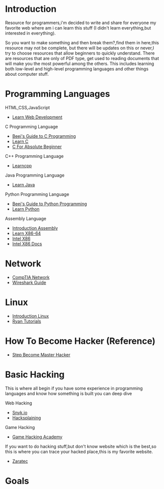 # Introduction
Resource for programmers,i'm decided to write and share for everyone my favorite web where am i can learn this stuff (I didn't learn everything,but interested in everything).

So you want to make something and then break them?,find them in here,this resource may not be complete, but there will be updates on this or never,I try to choose resources that allow beginners to quickly understand.
There are resources that are only of PDF type, get used to reading documents that will make you the most powerful among the others.
This includes learning both low-level and high-level programming languages and other things about computer stuff.

# Programming Languages
HTML,CSS,JavaScript
- [Learn Web Development](https://developer.mozilla.org/en-US/docs/Learn)

C Programming Language
- [Beej's Guide to C Programming](https://beej.us/guide/bgc/html/)
- [Learn C](https://data-flair.training/blogs/c-tutorials-home/#tutorials)
- [C For Absolute Beginner](https://usermanual.wiki/Pdf/CProgrammingAbsoluteBeginnersGuide3rdEditio.424140197.pdf)

C++ Programming Language
- [Learncpp](https://www.learncpp.com/)

Java Programming Language
- [Learn Java](https://data-flair.training/blogs/java-tutorials-home/#tutorials)

Python Programming Language
- [Beej's Guide to Python Programming](https://beej.us/guide/bgpython/html/)
- [Learn Python](https://data-flair.training/blogs/python-tutorials-home/)

Assembly Language
- [Introduction Assembly ](https://www.investopedia.com/terms/a/assembly-language.asp)
- [Learn X86-64](https://gpfault.net/posts/asm-tut-0.txt.html)
- [Intel X86](https://www.cs.virginia.edu/~evans/cs216/guides/x86.html)
- [Intel X86 Docs](https://www.intel.com/content/www/us/en/developer/articles/technical/intel-sdm.html)

# Network
- [CompTIA Network](https://www.howtonetwork.com/comptia-network-study-guide-free/)
- [Wireshark Guide](https://www.wireshark.org/docs/wsug_html_chunked/)

# Linux
- [Introduction Linux](https://tldp.org/LDP/intro-linux/html/index.html)
- [Ryan Tutorials](https://ryanstutorials.net/linuxtutorial/)

# How To Become Hacker (Reference)
- [Step Become Master Hacker](https://www.alltechbuzz.net/steps-to-become-master-hacker/)

# Basic Hacking 
This is where all begin if you have some experience in programming languages and know how something is built
you can deep dive  

Web Hacking
- [Snyk.io](https://learn.snyk.io/)
- [Hacksplaining](https://www.hacksplaining.com/lessons)

Game Hacking
- [Game Hacking Academy](https://gamehacking.academy/about)

If you want to do hacking stuff,but don't know website which is the best,so this is where you can trace your hacked place,this is my favorite website.
- [Zaratec](https://zaratec.io/ctf-practice/)

# Goals


